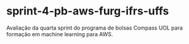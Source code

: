 # sprint-4-pb-aws-furg-ifrs-uffs
Avaliação da quarta sprint do programa de bolsas Compass UOL para formação em machine learning para AWS.
